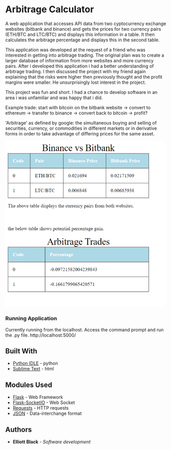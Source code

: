 # Arbitrage Calculator

A web application that accesses API data from two cyptocurrency exchange websites (bitbank and binance) and gets the prices for two currency pairs (ETH/BTC and LTC/BTC) and displays this information in a table.  It then calculates the arbitrage percentage and displays this in the second table. 

This application was developed at the request of a friend who was interested in getting into arbitrage trading. The original plan was  to create a larger database of information from more websites and more currency pairs.  After i developed this application i had a better understanding of arbitrage trading. I then discussed the project with my friend again explaining that the risks were higher then previously thought and the profit margins were smaller. He unsurprisingly lost interest in the project.

This project was fun and short.  I had a chance to develop software in an area i was unfamiliar and was happy that i did.

Example trade: start with bitcoin on the bitbank website -> convert to ethereum -> transfer to binance -> convert back to bitcoin -> profit?

'Arbitrage' as defined by google: the simultaneous buying and selling of securities, currency, or commodities in different markets or in derivative forms in order to take advantage of differing prices for the same asset.

![](readmePic.png)


### Running Application

Currently running from the localhost. 
Access the command prompt and run the .py file.
http://localhost:5000/

## Built With

* [Python IDLE](https://www.python.org/) - python
* [Sublime Text](https://www.sublimetext.com/) - html

## Modules Used

* [Flask](https://www.fullstackpython.com/flask.html) - Web Framework
* [Flask-SocketIO](https://flask-socketio.readthedocs.io/en/latest/) - Web Socket
* [Requests](https://realpython.com/python-requests/) - HTTP requests
* [JSON](https://docs.python.org/3/library/json.html) - Data-interchange format


## Authors

* **Elliott Black** - *Software development* 

